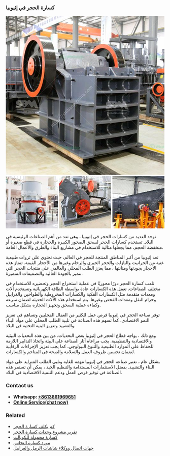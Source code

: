<h3>كسارة الحجر في إثيوبيا</h3><img src='1701852751.jpg' alt=''><p>توجد العديد من كسارات الحجر في إثيوبيا ، وهي تعد من أهم الصناعات الرئيسية في البلاد. تستخدم كسارات الحجر لسحق الصخور الكبيرة والحجارة في قطع صغيرة أو منخفضة الحجم، مما يجعلها مثالية للاستخدام في مشاريع البناء والطرق والأعمال العامة.</p><p>تعد إثيوبيا من أكبر المناطق المنتجة للحجر في العالم، حيث تحتوي على ثروات طبيعية غنية من الجرانيت والبازلت والحجر الجيري والرخام وغيرها من الأحجار القيمة. تمتاز هذه الأحجار بجودتها ومتانتها ، مما يعزز الطلب المحلي والعالمي على منتجات الحجر التي تتميز بالجودة العالية والتصميمات المتميزة.</p><p>تلعب كسارة الحجر دورًا محوريًا في عملية استخراج الحجر وتحضيره للاستخدام في مختلف الصناعات. تعمل هذه الكسارات عادة بواسطة الطاقة الكهربائية وتستخدم آلات ومعدات متقدمة مثل الكسارات الفكية والكسارات المخروطية والطواحين والغرابيل وحزام النقل ومعدات الفحص وغيرها. يتم استخدام هذه الآلات الحديثة لضمان سرعة وكفاءة عملية السحق وتجهيز الحجارة بشكل مناسب.</p><p>توفر صناعة الحجر في إثيوبيا فرص عمل للكثير من العمال المحليين وتساهم في تعزيز النمو الاقتصادي. كما تسهم هذه الصناعة في تلبية الطلب المحلي على مواد البناء والتشييد وتعزيز البنية التحتية في البلاد.</p><p>ومع ذلك ، يواجه قطاع الحجر في إثيوبيا بعض التحديات. من بين هذه التحديات البيئية والاقتصادية والتنظيمية. يجب مراعاة آثار الصناعة على البيئة واتخاذ التدابير اللازمة للحفاظ على الموارد الطبيعية والتنوع البيولوجي. كما يجب تعزيز الإجراءات الرقابية لضمان تحسين ظروف العمل والسلامة والصحة في المناجم والكسارات.</p><p>بشكل عام ، تعتبر صناعة الحجر في إثيوبيا مهمة للغاية وتلبي الطلب المتزايد على مواد البناء والتشييد. بفضل الاستثمارات المستدامة والتنظيم الجيد ، يمكن أن تستمر هذه الصناعة في توفير فرص العمل ودعم التنمية الاقتصادية في البلاد.</p><h3>Contact us</h3><ul><li><strong>Whatsapp:&nbsp;<a href="https://wa.me/8613661969651">+8613661969651</a></strong></li><li><a href="https://swt.shibang-china.com/?git&amp;zhl&amp;كسارة الحجر في إثيوبيا"><strong>Online Service(chat now)</strong></a></li></ul><h3>Related</h3><ul><li><a href='كم يكلف كسارة الحجر.md'>كم يكلف كسارة الحجر</a></li><li><a href='تقرير مشروع وحدات كسارة الحجر.md'>تقرير مشروع وحدات كسارة الحجر</a></li><li><a href='كسارة محمولة للكوبالت.md'>كسارة محمولة للكوبالت</a></li><li><a href='مورد كسارة النحاس.md'>مورد كسارة النحاس</a></li><li><a href='جهات اتصال ووكلاء شاشات الرمل والغرابيل.md'>جهات اتصال ووكلاء شاشات الرمل والغرابيل</a></li></ul>